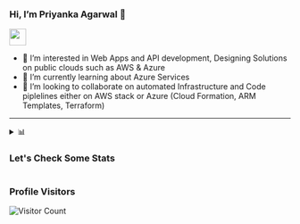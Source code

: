 ### Hi, I’m Priyanka Agarwal 👋

[<img height="30" src="https://img.shields.io/badge/linkedin-blue.svg?&style=for-the-badge&logo=linkedin&logoColor=white" />](https://www.linkedin.com/in/priyanka-agarwal-162247142/)

- 👀 I’m interested in Web Apps and API development, Designing Solutions on public clouds such as AWS & Azure
- 🌱 I’m currently learning about Azure Services
- 💞️ I’m looking to collaborate on automated Infrastructure and Code piplelines either on AWS stack or Azure (Cloud Formation, ARM Templates, Terraform)

---
<details>
<summary>📊 <h3>Let's Check Some Stats</h3></summary>

<p align="center"> <img src="https://github-readme-stats.vercel.app/api?username=priyanka010392&count_private=true&show_icons=true&theme=tokyonight"/>

</details>

### Profile Visitors
![Visitor Count](https://profile-counter.glitch.me/{priyanka010392}/count.svg)



<!---
priyanka010392/priyanka010392 is a ✨ special ✨ repository because its `README.md` (this file) appears on your GitHub profile.
You can click the Preview link to take a look at your changes.
--->
